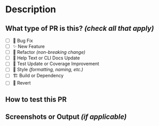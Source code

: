 <!--
  For Work In Progress Pull Requests, please use the Draft PR feature:
  https://github.blog/2019-02-14-introducing-draft-pull-requests/

  ❗ Tip: For a smoother review process, avoid force-pushing commits after reviews have started.

  ✅ Pre-Submission Checklist:
  - Keep PRs focused and small where possible.
  - Ensure all commands still work as expected.
  - Run and pass linters and tests.
  - Use clear, descriptive commit messages.
  - Update relevant help text or docs (if applicable).
  - Reference any related issues (Closes/Related).
-->

# Description

<!--
  Clearly describe what this PR does.
  Example:
  This PR adds a new `ws login` subcommand to support GitHub authentication.

  Closes: kloudkit/ws-meta#[issue-number]
  Related: kloudkit/ws-meta#[issue-number]
-->

## What type of PR is this? *(check all that apply)*

- [ ] 🐛 Bug Fix
- [ ] ✨ New Feature
- [ ] 🧼 Refactor *(non-breaking change)*
- [ ] 📄 Help Text or CLI Docs Update
- [ ] 🧪 Test Update or Coverage Improvement
- [ ] 🎨 Style *(formatting, naming, etc.)*
- [ ] 🏗 Build or Dependency
- [ ] 🔄 Revert

## How to test this PR

<!--
  Provide step-by-step instructions to verify the changes.
  Example:
  1. Run `ws ...`
  2. Confirm ...
  3. Run `ws ...` and ensure user is printed correctly
-->

## Screenshots or Output *(if applicable)*

<!--
  Paste before/after CLI output or screenshots to show improvements.
-->
